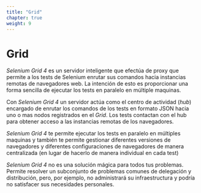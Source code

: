 ```yaml
---
title: "Grid"
chapter: true
weight: 9
---
```


# Grid

_Selenium Grid 4_ es un servidor inteligente que efectúa de proxy que permite a los
tests de Selenium enrutar sus comandos hacia instancias remotas de navegadores
web.
La intención de esto es proporcionar una forma sencilla de ejecutar los tests en
paralelo en múltiple maquinas.


Con _Selenium Grid 4_ un servidor actúa como el centro de actividad (_hub_) 
encargado de enrutar los comandos de los tests en formato JSON hacia uno o mas
nodos registrados en el _Grid_.
Los tests contactan con el hub para obtener acceso a las instancias remotas de
los navegadores.

_Selenium Grid 4_ te permite ejecutar los tests en paralelo en múltiples maquinas
y también te permite gestionar diferentes versiones de navegadores y diferentes
configuraciones de navegadores de manera centralizada (en lugar de hacerlo de
manera individual en cada test)

_Selenium Grid 4_ no es una solución mágica para todos tus problemas.
Permite resolver un subconjunto de problemas comunes de delegación y distribución,
pero, por ejemplo, no administrará su infraestructura y podría no satisfacer sus
necesidades personales.